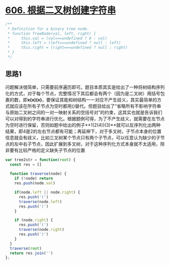 # [606. 根据二叉树创建字符串](https://leetcode-cn.com/problems/construct-string-from-binary-tree/)

```js
/**
 * Definition for a binary tree node.
 * function TreeNode(val, left, right) {
 *     this.val = (val===undefined ? 0 : val)
 *     this.left = (left===undefined ? null : left)
 *     this.right = (right===undefined ? null : right)
 * }
 */
```

## 思路1

问题解决很简单，只需要前序遍历即可。题目本质其实是给出了一种将树结构序列化的方式，对于每个节点，完整情况下其后都会有两个（因为是二叉树）用括号包裹的数，即**x(x)(x)**，要保证其能和树结构一一对应不产生歧义，其实最简单的方式就应该在所有子节点为空时都用()替代。但题目给出了“省略所有不影响字符串与原始二叉树之间的一对一映射关系的空括号对”的约束，这其实也就是告诉我们可以对得到的字符串进行优化。根据题例可得，为了不产生歧义，就需要在左节点为空时进行保留，否则如题中给出的例子**1(2(4))(3)**就可以反序列化出两种结果，即4是2的左右节点都有可能；再延伸下，对于多叉树，子节点本身的位置信息就会有歧义，比如三叉树某个节点只有两个子节点，可以任意认为缺少的子节点的左中右子节点，因此扩展到多叉树，对于这种序列化方式本身就不太适用，除非要有比较严格的定义缺失子节点的位置

```js
var tree2str = function(root) {
  const res = []
  
  function traverse(node) {
    if (!node) return
    res.push(node.val)

    if(node.left || node.right) {
      res.push('(')
      traverse(node.left)
      res.push(')')
    }

    if (node.right) {
      res.push('(')
      traverse(node.right)
      res.push(')')
    }
  }
  traverse(root)
  return res.join('')
};
```
